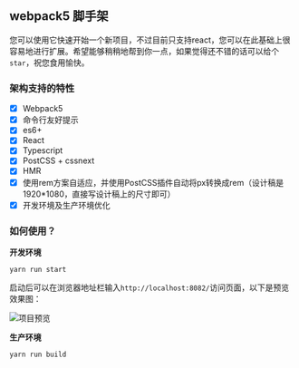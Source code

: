 ## webpack5 脚手架

您可以使用它快速开始一个新项目，不过目前只支持react，您可以在此基础上很容易地进行扩展。希望能够稍稍地帮到你一点，如果觉得还不错的话可以给个`star`，祝您食用愉快。

### 架构支持的特性

- [x] Webpack5
- [x] 命令行友好提示
- [x] es6+
- [x] React
- [x] Typescript
- [x] PostCSS + cssnext
- [x] HMR
- [x] 使用rem方案自适应，并使用PostCSS插件自动将px转换成rem（设计稿是1920*1080，直接写设计稿上的尺寸即可）
- [x] 开发环境及生产环境优化

### 如何使用？

**开发环境**

```shell
yarn run start
```

启动后可以在浏览器地址栏输入`http://localhost:8082/`访问页面，以下是预览效果图：

![项目预览](https://tva1.sinaimg.cn/large/0081Kckwly1gm07c117yzg31ao0t6b2h.gif)

**生产环境**

```
yarn run build
```